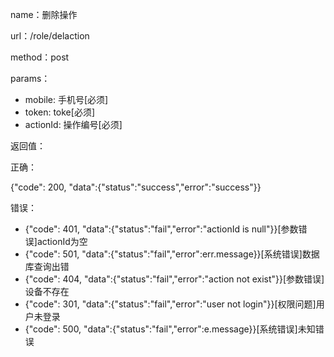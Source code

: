 name：删除操作

url：/role/delaction

method：post

params：

* mobile: 手机号[必须]
* token: toke[必须]
* actionId: 操作编号[必须]

返回值：

正确：

{"code": 200, "data":{"status":"success","error":"success"}}

错误：

* {"code": 401, "data":{"status":"fail","error":"actionId is null"}}[参数错误]actionId为空
* {"code": 501, "data":{"status":"fail","error":err.message}}[系统错误]数据库查询出错
* {"code": 404, "data":{"status":"fail","error":"action not exist"}}[参数错误]设备不存在
* {"code": 301, "data":{"status":"fail","error":"user not login"}}[权限问题]用户未登录
* {"code": 500, "data":{"status":"fail","error":e.message}}[系统错误]未知错误
